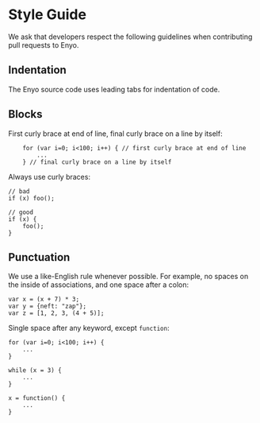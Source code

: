 # Style Guide

We ask that developers respect the following guidelines when contributing pull requests to Enyo.

## Indentation

The Enyo source code uses leading tabs for indentation of code.

## Blocks

First curly brace at end of line, final curly brace on a line by itself:

		for (var i=0; i<100; i++) { // first curly brace at end of line
			...
		} // final curly brace on a line by itself

Always use curly braces:

	// bad
	if (x) foo(); 

	// good
	if (x) {
		foo();
	}

## Punctuation

We use a like-English rule whenever possible. For example, no spaces on the inside of associations, and one space after a colon:

	var x = (x + 7) * 3;
	var y = {neft: "zap"};
	var z = [1, 2, 3, (4 + 5)];

Single space after any keyword, except `function`:

	for (var i=0; i<100; i++) {
		...
	}

	while (x = 3) {
		... 
	}

	x = function() {
		...
	}